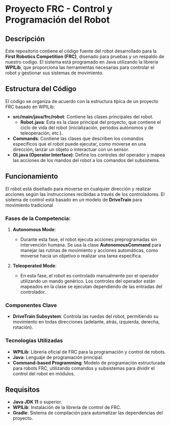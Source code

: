 # Proyecto FRC - Control y Programación del Robot

## Descripción

Este repositorio contiene el código fuente del robot desarrollado para la **First Robotics Competition (FRC)**, disenado para pruebas y un respaldo de nuestro codigo. El sistema está programado en Java utilizando la librería **WPILib**, que proporciona las herramientas necesarias para controlar el robot y gestionar sus sistemas de movimiento.

## Estructura del Código

El código se organiza de acuerdo con la estructura típica de un proyecto FRC basado en WPILib:

- **src/main/java/frc/robot**: Contiene las clases principales del robot.
  - **Robot.java**: Esta es la clase principal del proyecto, que contiene el ciclo de vida del robot (inicialización, periodos autónomos y de teleoperación, etc.).
 - **Commands**: Contiene las clases que describen los comandos específicos que el robot puede ejecutar, como moverse en una dirección, lanzar un objeto o interactuar con un sensor.
  - **OI.java (Operator Interface)**: Define los controles del operador y mapea las acciones de los mandos del robot a los comandos del subsistema.

## Funcionamiento

El robot está diseñado para moverse en cualquier dirección y realizar acciones según las instrucciones recibidas a través de los controladores. El sistema de control está basado en un modelo de **DriveTrain** para movimiento tradicional
### Fases de la Competencia:

1. **Autonomous Mode**: 
   - Durante esta fase, el robot ejecuta acciones preprogramadas sin intervención humana. Se usa la clase **AutonomousCommand** para manejar las rutinas de movimiento y acciones automáticas, como moverse hacia un objetivo o realizar una tarea específica.
   
2. **Teleoperated Mode**:
   - En esta fase, el robot es controlado manualmente por el operador utilizando un mando genérico. Los controles del operador están mapeados en la clase se ejecutan dependiendo de las entradas del controlador.

### Componentes Clave

- **DriveTrain Subsystem**: Controla las ruedas del robot, permitiendo su movimiento en todas direcciones (adelante, atrás, izquierda, derecha, rotación).

### Tecnologías Utilizadas

- **WPILib**: Librería oficial de FRC para la programación y control de robots.
- **Java**: Lenguaje de programación principal.
- **Command-based Programming**: Modelo de programación estructurada para robots FRC, utilizando comandos y subsistemas para dividir el control del robot en módulos.

## Requisitos

- **Java JDK 11** o superior.
- **WPILib**: Instalación de la librería de control de FRC.
- **Gradle**: Sistema de compilación para automatizar las dependencias del proyecto.



